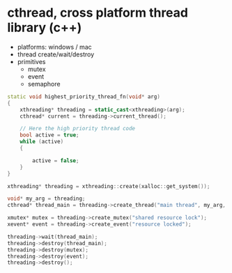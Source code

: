 # cthread, cross platform thread library (c++)

- platforms: windows / mac
- thread create/wait/destroy
- primitives
  - mutex
  - event
  - semaphore

```c++
static void highest_priority_thread_fn(void* arg)
{
    xthreading* threading = static_cast<xthreading>(arg);
    cthread* current = threading->current_thread();

    // Here the high priority thread code
    bool active = true;
    while (active)
    {

        active = false;
    }
}

xthreading* threading = xthreading::create(xalloc::get_system());

void* my_arg = threading;
cthread* thread_main = threading->create_thread("main thread", my_arg, highest_priority_thread_fn, xthreading::HIGHEST_PRIORITY);

xmutex* mutex = threading->create_mutex("shared resource lock");
xevent* event = threading->create_event("resource locked");

threading->wait(thread_main);
threading->destroy(thread_main);
threading->destroy(mutex);
threading->destroy(event);
threading->destroy();
```
